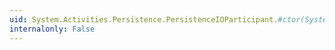 ```yaml
---
uid: System.Activities.Persistence.PersistenceIOParticipant.#ctor(System.Boolean,System.Boolean)
internalonly: False
---
```

